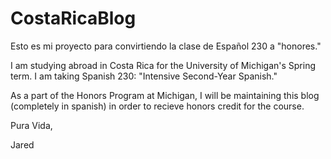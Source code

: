 # CostaRicaBlog
Esto es mi proyecto para convirtiendo la clase de Español 230 a "honores."

I am studying abroad in Costa Rica for the University of Michigan's Spring term. I am taking Spanish 230:
"Intensive Second-Year Spanish."

As a part of the Honors Program at Michigan, I will be maintaining this blog (completely in spanish) in order to recieve
honors credit for the course.

Pura Vida,

Jared
